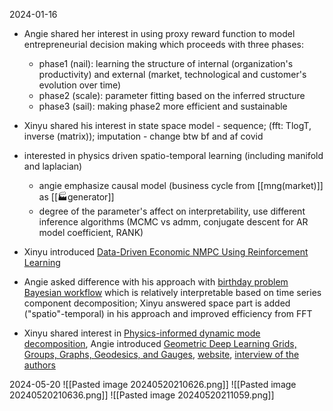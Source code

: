 2024-01-16
- Angie shared her interest in using proxy reward function to model entrepreneurial decision making which proceeds with three phases:
	- phase1 (nail): learning the structure of internal (organization's productivity) and external (market, technological and customer's evolution over time) 
	- phase2 (scale): parameter fitting based on the inferred structure 
	- phase3 (sail): making phase2 more efficient and sustainable
- Xinyu shared his interest in state space model - sequence; (fft: TlogT, inverse (matrix)); imputation - change btw bf and af covid
- interested in physics driven spatio-temporal learning (including manifold and laplacian) 
	- angie emphasize causal model (business cycle from [[mng(market)]] as [[🏭generator]]
	- degree of the parameter's affect on interpretability, use different inference algorithms (MCMC vs admm, conjugate descent for AR model coefficient, RANK)

- Xinyu introduced [Data-Driven Economic NMPC Using Reinforcement Learning](https://doi.org/10.1109/TAC.2019.2913768)
- Angie asked difference with his approach with [birthday problem Bayesian workflow](https://avehtari.github.io/casestudies/Birthdays/birthdays.html) which is relatively interpretable based on time series component decomposition; Xinyu answered space part is added ("spatio"-temporal) in his approach and improved efficiency from FFT

- Xinyu shared interest in [Physics-informed dynamic mode decomposition](https://royalsocietypublishing.org/doi/10.1098/rspa.2022.0576), Angie introduced [Geometric Deep Learning Grids, Groups, Graphs, Geodesics, and Gauges](https://arxiv.org/abs/2104.13478), [website](https://geometricdeeplearning.com/), [interview of the authors](https://www.youtube.com/watch?v=bIZB1hIJ4u8&ab_channel=MachineLearningStreetTalk)

2024-05-20
![[Pasted image 20240520210626.png]]
![[Pasted image 20240520210636.png]]
![[Pasted image 20240520211059.png]]